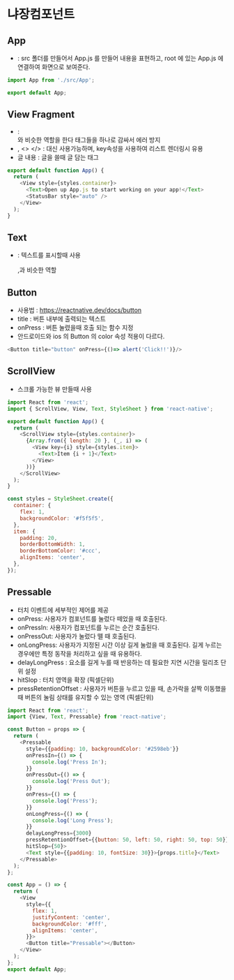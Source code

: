 # 냐장컴포넌트
## App

- <App /> : src 폴더를 만들어서 App.js 를 만들어 내용을 표현하고, root 에 있는 App.js 에 연결하여 화면으로 보여준다.
```js
import App from './src/App';

export default App;
```

## View Fragment
- <View> </View> : <div> 와 비슷한 역할을 한다 태그들을 하나로 감싸서 에러 방지
- <Fragment> </Fragment>, <> </>  : <View> 대신 사용가능하며, key속성을 사용하여 리스트 렌더링시 유용
- <Text> 글 내용 </Text> : 글을 쓸때 글 담는 태그

```js
export default function App() {
  return (
    <View style={styles.container}>
      <Text>Open up App.js to start working on your app!</Text>
      <StatusBar style="auto" />
    </View>
  );
}
```
## Text
- <Text></Text> : 텍스트를 표시할때 사용 <p>,<span>과 비슷한 역할

## Button
- 사용법 : https://reactnative.dev/docs/button 
- title : 버튼 내부에 출력되는 텍스트
- onPress : 버튼 눌렸을때 호출 되는 함수 지정
- 안드로이드와 ios 의 Button 의 color 속성 적용이 다르다.
```js
<Button title="button" onPress={()=> alert('Click!!')}/>
```
## ScrollView
- 스크롤 가능한 뷰 만들때 사용
```js
import React from 'react';
import { ScrollView, View, Text, StyleSheet } from 'react-native';

export default function App() {
  return (
    <ScrollView style={styles.container}>
      {Array.from({ length: 20 }, (_, i) => (
        <View key={i} style={styles.item}>
          <Text>Item {i + 1}</Text>
        </View>
      ))}
    </ScrollView>
  );
}

const styles = StyleSheet.create({
  container: {
    flex: 1,
    backgroundColor: '#f5f5f5',
  },
  item: {
    padding: 20,
    borderBottomWidth: 1,
    borderBottomColor: '#ccc',
    alignItems: 'center',
  },
});

```

## Pressable 
- 터치 이벤트에 세부적인 제어를 제공
- onPress: 사용자가 컴포넌트를 눌렀다 떼었을 때 호출된다.
- onPressIn: 사용자가 컴포넌트를 누르는 순간 호출된다.
- onPressOut: 사용자가 눌렀다 뗄 때 호출된다.
- onLongPress: 사용자가 지정된 시간 이상 길게 눌렀을 때 호출된다. 길게 누르는 경우에만 특정 동작을 처리하고 싶을 때 유용하다.
- delayLongPress : 요소를 길게 누를 때 반응하는 데 필요한 지연 시간을 밀리초 단위 설정 
- hitSlop : 터치 영역을 확장 (픽셀단위)
- pressRetentionOffset : 사용자가 버튼을 누르고 있을 때, 손가락을 살짝 이동했을 때 버튼의 눌림 상태를 유지할 수 있는 영역 (픽셀단위)
```js
import React from 'react';
import {View, Text, Pressable} from 'react-native';

const Button = props => {
  return (
    <Pressable
      style={{padding: 10, backgroundColor: '#2598eb'}}
      onPressIn={() => {
        console.log('Press In');
      }}
      onPressOut={() => {
        console.log('Press Out');
      }}
      onPress={() => {
        console.log('Press');
      }}
      onLongPress={() => {
        console.log('Long Press');
      }}
      delayLongPress={3000}
      pressRetentionOffset={{button: 50, left: 50, right: 50, top: 50}}
      hitSlop={50}>
      <Text style={{padding: 10, fontSize: 30}}>{props.title}</Text>
    </Pressable>
  );
};

const App = () => {
  return (
    <View
      style={{
        flex: 1,
        justifyContent: 'center',
        backgroundColor: '#fff',
        alignItems: 'center',
      }}>
      <Button title="Pressable"></Button>
    </View>
  );
};
export default App;

```